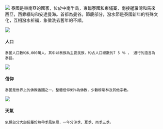 <?php
$top = file_get_contents('basic.php');
echo $top;
?>

<div class="one item content" markdown="1">


![](img/Ch1/泰國.png)
	泰國是東南亞的國家，位於中南半島，東臨寮國和柬埔寨，南接暹羅灣和馬來西亞，西靠緬甸和安達曼海。首都為曼谷。節慶部分，潑水節是泰國新年的特殊文化，互相潑水祈福，象徵洗去舊年的不順。


<div class="small-topic">
<div class="small-topic-p">
<img src="img/Ch1/泰國icon人口.png" />
</div>
<div class="small-topic-w1">
<h4>人口</h4>
</div>
</div>

	泰國人口數約6,000萬人，其中以泰族為主要民族，約占人口總數的7 5 ％ ， 通行的語言為泰語。

<div class="small-topic">
<div class="small-topic-1r">
<img src="img/Ch1/泰國越南宗教icon人口.png" />
</div>
<div class="small-topic-w1">
<h4>信仰</h4>
</div>
</div>

	泰國是世界上的佛教強國之一，整體信仰95%為佛教，少數穆斯林及其他宗教。

<div class="small-topic">
<div class="small-topic-weather">
<img src="img/Ch1/四國天氣icon.png" />
</div>
<div class="small-topic-w1">
<h4>天氣</h4>
</div>
</div>

	氣候部分大部份屬於熱帶季風氣候，一年分涼季、夏季、雨季三季。

</div>
<?php
$end = file_get_contents('end.php');
echo $end;
?>
